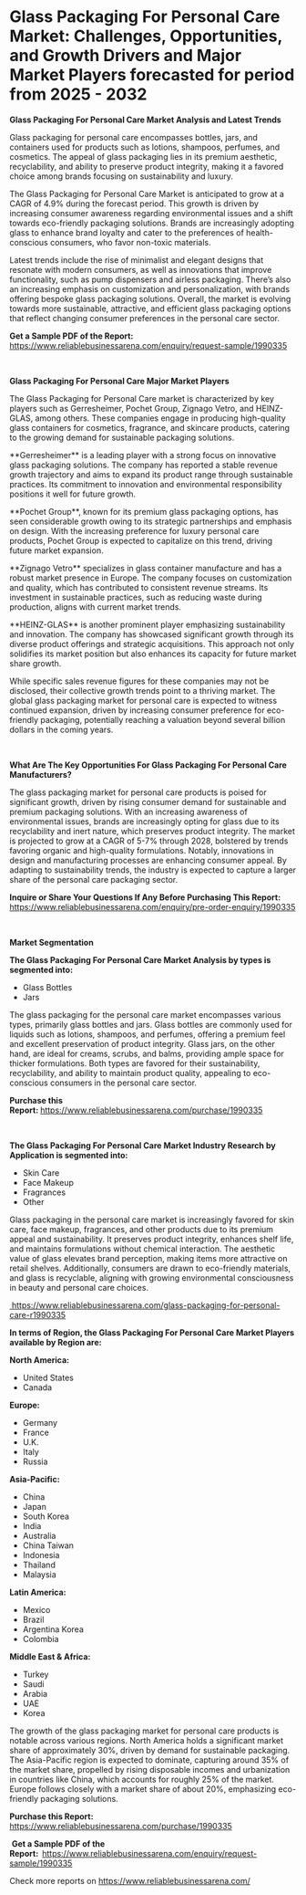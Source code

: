 <p><h1>Glass Packaging For Personal Care Market: Challenges, Opportunities, and Growth Drivers and Major Market Players forecasted for period from 2025 - 2032</h1></p><p><strong>Glass Packaging For Personal Care Market Analysis and Latest Trends</strong></p>
<p><p>Glass packaging for personal care encompasses bottles, jars, and containers used for products such as lotions, shampoos, perfumes, and cosmetics. The appeal of glass packaging lies in its premium aesthetic, recyclability, and ability to preserve product integrity, making it a favored choice among brands focusing on sustainability and luxury.</p><p>The Glass Packaging for Personal Care Market is anticipated to grow at a CAGR of 4.9% during the forecast period. This growth is driven by increasing consumer awareness regarding environmental issues and a shift towards eco-friendly packaging solutions. Brands are increasingly adopting glass to enhance brand loyalty and cater to the preferences of health-conscious consumers, who favor non-toxic materials.</p><p>Latest trends include the rise of minimalist and elegant designs that resonate with modern consumers, as well as innovations that improve functionality, such as pump dispensers and airless packaging. There’s also an increasing emphasis on customization and personalization, with brands offering bespoke glass packaging solutions. Overall, the market is evolving towards more sustainable, attractive, and efficient glass packaging options that reflect changing consumer preferences in the personal care sector.</p></p>
<p><strong>Get a Sample PDF of the Report:&nbsp;</strong> <a href="https://www.reliablebusinessarena.com/enquiry/request-sample/1990335?utm_campaign=3368&utm_medium=2&utm_source=Github&utm_content=ia&utm_term=08032025&utm_id=glass-packaging-for-personal-care">https://www.reliablebusinessarena.com/enquiry/request-sample/1990335</a></p>
<p>&nbsp;</p>
<p><strong>Glass Packaging For Personal Care Major Market Players</strong></p>
<p><p>The Glass Packaging for Personal Care market is characterized by key players such as Gerresheimer, Pochet Group, Zignago Vetro, and HEINZ-GLAS, among others. These companies engage in producing high-quality glass containers for cosmetics, fragrance, and skincare products, catering to the growing demand for sustainable packaging solutions.</p><p>**Gerresheimer** is a leading player with a strong focus on innovative glass packaging solutions. The company has reported a stable revenue growth trajectory and aims to expand its product range through sustainable practices. Its commitment to innovation and environmental responsibility positions it well for future growth.</p><p>**Pochet Group**, known for its premium glass packaging options, has seen considerable growth owing to its strategic partnerships and emphasis on design. With the increasing preference for luxury personal care products, Pochet Group is expected to capitalize on this trend, driving future market expansion.</p><p>**Zignago Vetro** specializes in glass container manufacture and has a robust market presence in Europe. The company focuses on customization and quality, which has contributed to consistent revenue streams. Its investment in sustainable practices, such as reducing waste during production, aligns with current market trends.</p><p>**HEINZ-GLAS** is another prominent player emphasizing sustainability and innovation. The company has showcased significant growth through its diverse product offerings and strategic acquisitions. This approach not only solidifies its market position but also enhances its capacity for future market share growth.</p><p>While specific sales revenue figures for these companies may not be disclosed, their collective growth trends point to a thriving market. The global glass packaging market for personal care is expected to witness continued expansion, driven by increasing consumer preference for eco-friendly packaging, potentially reaching a valuation beyond several billion dollars in the coming years.</p></p>
<p>&nbsp;</p>
<p><strong>What Are The Key Opportunities For Glass Packaging For Personal Care Manufacturers?</strong></p>
<p><p>The glass packaging market for personal care products is poised for significant growth, driven by rising consumer demand for sustainable and premium packaging solutions. With an increasing awareness of environmental issues, brands are increasingly opting for glass due to its recyclability and inert nature, which preserves product integrity. The market is projected to grow at a CAGR of 5-7% through 2028, bolstered by trends favoring organic and high-quality formulations. Notably, innovations in design and manufacturing processes are enhancing consumer appeal. By adapting to sustainability trends, the industry is expected to capture a larger share of the personal care packaging sector.</p></p>
<p><strong>Inquire or Share Your Questions If Any Before Purchasing This Report:</strong> <a href="https://www.reliablebusinessarena.com/enquiry/pre-order-enquiry/1990335?utm_campaign=3368&utm_medium=2&utm_source=Github&utm_content=ia&utm_term=08032025&utm_id=glass-packaging-for-personal-care">https://www.reliablebusinessarena.com/enquiry/pre-order-enquiry/1990335</a></p>
<p>&nbsp;</p>
<p><strong>Market Segmentation</strong></p>
<p><strong>The Glass Packaging For Personal Care Market Analysis by types is segmented into:</strong></p>
<p><ul><li>Glass Bottles</li><li>Jars</li></ul></p>
<p><p>The glass packaging for the personal care market encompasses various types, primarily glass bottles and jars. Glass bottles are commonly used for liquids such as lotions, shampoos, and perfumes, offering a premium feel and excellent preservation of product integrity. Glass jars, on the other hand, are ideal for creams, scrubs, and balms, providing ample space for thicker formulations. Both types are favored for their sustainability, recyclability, and ability to maintain product quality, appealing to eco-conscious consumers in the personal care sector.</p></p>
<p><strong>Purchase this Report:&nbsp;</strong><a href="https://www.reliablebusinessarena.com/purchase/1990335?utm_campaign=3368&utm_medium=2&utm_source=Github&utm_content=ia&utm_term=08032025&utm_id=glass-packaging-for-personal-care">https://www.reliablebusinessarena.com/purchase/1990335</a></p>
<p>&nbsp;</p>
<p><strong>The Glass Packaging For Personal Care Market Industry Research by Application is segmented into:</strong></p>
<p><ul><li>Skin Care</li><li>Face Makeup</li><li>Fragrances</li><li>Other</li></ul></p>
<p><p>Glass packaging in the personal care market is increasingly favored for skin care, face makeup, fragrances, and other products due to its premium appeal and sustainability. It preserves product integrity, enhances shelf life, and maintains formulations without chemical interaction. The aesthetic value of glass elevates brand perception, making items more attractive on retail shelves. Additionally, consumers are drawn to eco-friendly materials, and glass is recyclable, aligning with growing environmental consciousness in beauty and personal care choices.</p></p>
<p><a href="https://www.reliablebusinessarena.com/glass-packaging-for-personal-care-r1990335?utm_campaign=3368&utm_medium=2&utm_source=Github&utm_content=ia&utm_term=08032025&utm_id=glass-packaging-for-personal-care">&nbsp;https://www.reliablebusinessarena.com/glass-packaging-for-personal-care-r1990335</a></p>
<p><strong>In terms of Region, the Glass Packaging For Personal Care Market Players available by Region are:</strong></p>
<p>
    <p> <strong> North America: </strong>
        <ul>
            <li>United States</li>
            <li>Canada</li>
        </ul>
        </p> 
    <p> <strong> Europe: </strong>
        <ul>
            <li>Germany</li>
            <li>France</li>
            <li>U.K.</li>
            <li>Italy</li>
            <li>Russia</li>
        </ul>
        </p> 
    <p> <strong> Asia-Pacific: </strong>
        <ul>
            <li>China</li>
            <li>Japan</li>
            <li>South Korea</li>
            <li>India</li>
            <li>Australia</li>
            <li>China Taiwan</li>
            <li>Indonesia</li>
            <li>Thailand</li>
            <li>Malaysia</li>
        </ul>
        </p> 
    <p> <strong> Latin America: </strong>
        <ul>
            <li>Mexico</li>
            <li>Brazil</li>
            <li>Argentina Korea</li>
            <li>Colombia</li>
        </ul>
        </p> 
    <p> <strong> Middle East & Africa: </strong>
        <ul>
            <li>Turkey</li>
            <li>Saudi</li>
            <li>Arabia</li>
            <li>UAE</li>
            <li>Korea</li>
        </ul>
    </p>
    </p>
<p><p>The growth of the glass packaging market for personal care products is notable across various regions. North America holds a significant market share of approximately 30%, driven by demand for sustainable packaging. The Asia-Pacific region is expected to dominate, capturing around 35% of the market share, propelled by rising disposable incomes and urbanization in countries like China, which accounts for roughly 25% of the market. Europe follows closely with a market share of about 20%, emphasizing eco-friendly packaging solutions.</p></p>
<p><strong>Purchase this Report: </strong><a href="https://www.reliablebusinessarena.com/purchase/1990335?utm_campaign=3368&utm_medium=2&utm_source=Github&utm_content=ia&utm_term=08032025&utm_id=glass-packaging-for-personal-care">https://www.reliablebusinessarena.com/purchase/1990335</a></p>
<p>&nbsp;<strong>Get a Sample PDF of the Report:&nbsp;&nbsp;</strong><a href="https://www.reliablebusinessarena.com/enquiry/request-sample/1990335?utm_campaign=3368&utm_medium=2&utm_source=Github&utm_content=ia&utm_term=08032025&utm_id=glass-packaging-for-personal-care">https://www.reliablebusinessarena.com/enquiry/request-sample/1990335</a></p>
<p><strong></strong></p>
<p>Check more reports on <a href="https://www.reliablebusinessarena.com/?utm_campaign=3368&utm_medium=2&utm_source=Github&utm_content=ia&utm_term=08032025&utm_id=glass-packaging-for-personal-care">https://www.reliablebusinessarena.com/</a></p>